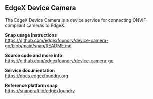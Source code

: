 EdgeX Device Camera
---
The EdgeX Device Camera is a device service for connecting ONVIF-compliant cameras to EdgeX.

**Snap usage instructions**  
https://github.com/edgexfoundry/device-camera-go/blob/main/snap/README.md

**Source code and more info**  
https://github.com/edgexfoundry/device-camera-go

**Service documentation**  
https://docs.edgexfoundry.org

**Reference platform snap**  
https://snapcraft.io/edgexfoundry